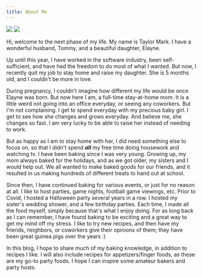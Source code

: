 ```yaml
---
title: About Me
---
```

 
 ![ ](/images/BlueHair.JPG)
 ![ ](/_posts/images/GTBaby.jpeg)
 
 Hi, welcome to the next phase of my life. 
 My name is Taylor Mark. I have a wonderful husband, Tommy, and a beautiful daughter, Elayne. 
 
 Up until this year, I have worked in the software industry, been self-sufficient, and have had the freedom to do most of what I wanted. 
 But now, I recently quit my job to stay home and raise my daughter. She is 5 months old, and I couldn't be more in love. 
 
 During pregnancy, I couldn't imagine how different my life would be once Elayne was born. But now here I am, a full-time stay-at-home mom. It is a little weird not going into an office everyday, or seeing any coworkers. But I'm not complaining. I get to spend everyday with my precious baby girl. I get to see how she changes and grows everyday. And believe me, she changes so fast. I am very lucky to be able to raise her instead of needing to work. 
 
 But as happy as I am to stay home with her, I did need something else to focus on, so that I didn't spend **_all_** my free time doing housework and watching tv. I have been baking since I was very young. Growing up, my mom always baked for the holidays, and as we got older, my sisters and I would help out. We all wanted to make baked goods for our friends, and it resulted in us making hundreds of different treats to hand out at school. 
 
Since then, I have continued baking for various events, or just for no reason at all. I like to host parties, game nights, football game viewings, etc. Prior to Covid, I hosted a Halloween party several years in a row. I hosted my sister's wedding shower, and a few birthday parties. Each time, I made all the food myself, simply because that's what I enjoy doing. For as long back as I can remember, I have found baking to be exciting and a great way to get my mind off my stress. I like to try new recipes, and then have my friends, neighbors, or coworkers give their opinions of them; they have been great guinea pigs over the years :) 

In this blog, I hope to share much of my baking knowledge, in addition to recipes I like. I will also include recipes for appetizers/finger foods, as these are my go-to party foods. I hope I can inspire some amateur bakers and party hosts. 